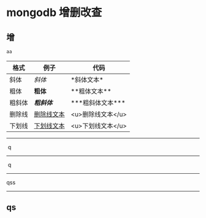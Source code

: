 # mongodb 增删改查

## 增

```js
aa
```
|格式| 例子 | 代码|
|--|--|--|
|斜体|*斜体*|\*斜体文本\*|
|粗体|**粗体**|\*\*粗体文本\*\*|
|粗斜体|***粗斜体***|\*\*\*粗斜体文本\*\*\*|
|删除线|<u>删除线文本</u>|\<u\>删除线文本\<\/u\>|
|下划线|<u>下划线文本</u>|\<u\>下划线文本\<\/u\>|

* * *
​ q
***
​ q
*****
​qss
-- - -
q​s
---------------------------------------
